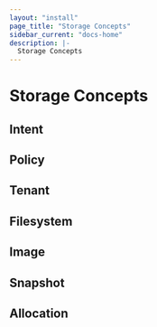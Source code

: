 ```yaml
---
layout: "install"
page_title: "Storage Concepts"
sidebar_current: "docs-home"
description: |-
  Storage Concepts
---
```


# Storage Concepts

## Intent

## Policy

## Tenant

## Filesystem

## Image

## Snapshot

## Allocation
